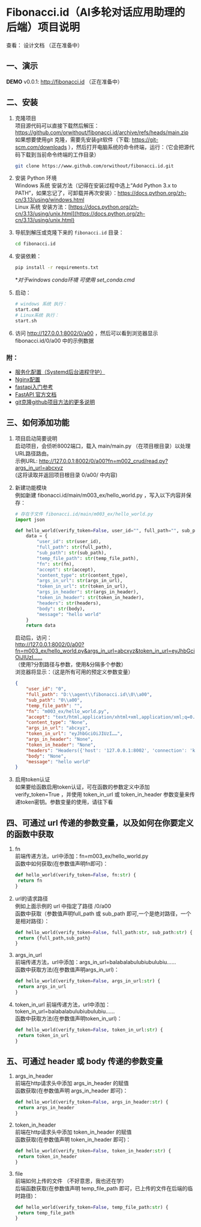 # Fibonacci.id（AI多轮对话应用助理的后端）项目说明

查看： 设计文档 （正在准备中）




## 一、演示
**DEMO** v0.0.1: http://fibonacci.id （正在准备中）


## 二、安装

1. 克隆项目  
    项目源代码可以直接下载然后解压：https://github.com/orwithout/fibonacci.id/archive/refs/heads/main.zip  
    如果想要使用git 克隆，需要先安装git软件（下载: https://git-scm.com/downloads ），然后打开电脑系统的命令终端，运行：（它会把源代码下载到当前命令终端的工作目录）
    ```bash
    git clone https://www.github.com/orwithout/fibonacci.id.git
    ```



2. 安装 Python 环境  
    Windows 系统 安装方法（记得在安装过程中选上“Add Python 3.x to PATH”，如果忘记了，可卸载并再次安装）：https://docs.python.org/zh-cn/3.13/using/windows.html  
    Linux 系统 安装方法：[https://docs.python.org/zh-cn/3.13/using/unix.html](https://docs.python.org/zh-cn/3.13/using/unix.html)
   
3. 导航到解压或克隆下来的 `fibonacci.id` 目录：
    ```bash
    cd fibonacci.id
    ```
4. 安装依赖：
    ```bash
    pip install -r requirements.txt
    ```
    **对于windows conda环境 可使用 set_conda.cmd*
5. 启动：
    ```bash
    # windows 系统 执行：
    start.cmd
    # Linux系统 执行：
    start.sh
    ```
6. 访问 http://127.0.0.1:8002/0/a00 ，然后可以看到浏览器显示 fibonacci.id/0/a00 中的示例数据


### 附：
- [服务化配置（Systemd后台进程守护）](https://github.com/orwithout/fibonacci.id/blob/main/README.systemd.md)
- [Nginx配置](https://github.com/orwithout/fibonacci.id/blob/main/README.nginx.md)
- [fastapi入门参考](https://fastapi.tiangolo.com/zh/#:~:text=%E8%B4%9F%E8%B4%A3%E6%95%B0%E6%8D%AE%E9%83%A8%E5%88%86%E3%80%82-,%E5%AE%89%E8%A3%85,-%C2%B6)
- [FastAPI 官方文档](https://fastapi.tiangolo.com/zh/)
- [git克隆github项目方法的更多说明](https://docs.github.com/en/repositories/creating-and-managing-repositories/cloning-a-repository)


## 三、如何添加功能
1. 项目启动简要说明  
    启动项目，会侦听8002端口，载入 main/main.py （在项目根目录）以处理URL路径路由。  
    示例URL: http://127.0.0.1:8002/0/a00?fn=m002_crud/read.py?args_in_url=abcxyz  
    (这将读取并返回项目根目录 0/a00/ 中内容)


2. 新建功能模块  
   例如新建 fibonacci.id/main/m003_ex/hello_world.py ，写入以下内容并保存：
    ```python
    # 存在于文件 fibonacci.id/main/m003_ex/hello_world.py
    import json

    def hello_world(verify_token=False, user_id="", full_path="", sub_path="", temp_file_path="", fn="", accept="", content_type="", args_in_url="", token_in_url="", args_in_header="", token_in_header="", headers="", body=""):
        data = {
            "user_id": str(user_id),
            "full_path": str(full_path),
            "sub_path": str(sub_path),
            "temp_file_path": str(temp_file_path),
            "fn": str(fn),
            "accept": str(accept),
            "content_type": str(content_type),
            "args_in_url": str(args_in_url),
            "token_in_url": str(token_in_url),
            "args_in_header": str(args_in_header),
            "token_in_header": str(token_in_header),
            "headers": str(headers),
            "body": str(body),
            "message": "hello world"
        }
        return data

    ```
    启动后，访问：  
    http://127.0.0.1:8002/0/a00?fn=m003_ex/hello_world.py&args_in_url=abcxyz&token_in_url=eyJhbGciOiJIUzI……  
    （使用?分割路径与参数，使用&分隔多个参数）  
    浏览器将显示：（这是所有可用的预定义参数变量）
    ```json
    {
        "user_id": "0",
        "full_path": "D:\\agent\\fibonacci.id\\0\\a00",
        "sub_path": "0\\a00",
        "temp_file_path": "",
        "fn": "m003_ex/hello_world.py",
        "accept": "text/html,application/xhtml+xml,application/xml;q=0.9,image/webp,image/apng,*/*;q=0.8,application/signed-exchange;v=b3;q=0.7",
        "content_type": "None",
        "args_in_url": "abcxyz",
        "token_in_url": "eyJhbGciOiJIUzI……",
        "args_in_header": "None",
        "token_in_header": "None",
        "headers": "Headers({'host': '127.0.0.1:8002', 'connection': 'keep-alive', 'sec-ch-ua': '\"Microsoft Edge\";v=\"119\", \"Chromium\";v=\"119\", \"Not?A_Brand\";v=\"24\"', 'sec-ch-ua-mobile': '?0', 'sec-ch-ua-platform': '\"Windows\"', 'upgrade-insecure-requests': '1', 'user-agent': 'Mozilla/5.0 (Windows NT 10.0; Win64; x64) AppleWebKit/537.36 (KHTML, like Gecko) Chrome/119.0.0.0 Safari/537.36 Edg/119.0.0.0', 'accept': 'text/html,application/xhtml+xml,application/xml;q=0.9,image/webp,image/apng,*/*;q=0.8,application/signed-exchange;v=b3;q=0.7', 'sec-fetch-site': 'none', 'sec-fetch-mode': 'navigate', 'sec-fetch-user': '?1', 'sec-fetch-dest': 'document', 'accept-encoding': 'gzip, deflate, br', 'accept-language': 'zh-CN,zh;q=0.9,en;q=0.8,en-GB;q=0.7,en-US;q=0.6'})",
        "body": "None",
        "message": "hello world"
    }
    ```
3. 启用token认证  
   如果要给函数启用token认证，可在函数的参数定义中添加 verify_token=True ，并使用 token_in_url 或 token_in_header 参数变量来传递token密钥。参数变量的使用，请往下看
   
## 四、可通过 url 传递的参数变量，以及如何在你要定义的函数中获取
1. fn  
   前端传递方法，url中添加：fn=m003_ex/hello_world.py  
   函数中如何获取(在参数值声明fn即可)：
   ```python
   def hello_world(verify_token=False, fn:str) {
    return fn
   }
   ```
2. url的请求路径  
   例如上面示例的 url 中指定了路径 /0/a00  
   函数中获取（参数值声明full_path 或 sub_path 即可,一个是绝对路径，一个是相对路径）：
   ```python
   def hello_world(verify_token=False, full_path:str, sub_path:str) {
    return {full_path,sub_path}
   }
   ```
3. args_in_url  
   前端传递方法，url中添加：args_in_url=balabalabulubiubulubiu……  
   函数中获取方法(在参数值声明args_in_url)：
   ```python
   def hello_world(verify_token=False, args_in_url:str) {
    return args_in_url
   }
   ```
4. token_in_url
   前端传递方法，url中添加：token_in_url=balabalabulubiubulubiu……  
   函数中获取方法(在参数值声明token_in_url)：
   ```python
   def hello_world(verify_token=False, token_in_url:str) {
    return token_in_url
   }
   ```

## 五、可通过 header 或 body 传递的参数变量  
1. args_in_header  
   前端在http请求头中添加 args_in_header 的赋值  
   函数获取(在参数值声明 args_in_header 即可)：
   ```python
   def hello_world(verify_token=False, args_in_header:str) {
    return args_in_header
   }
   ```
2. token_in_header  
   前端在http请求头中添加 token_in_header 的赋值  
   函数获取(在参数值声明 token_in_header 即可)：
   ```python
   def hello_world(verify_token=False, token_in_header:str) {
    return token_in_header
   }
   ```
3. file  
   前端如何上传的文件  （不好意思，我也还在学）  
   后端函数获取(在参数值声明 temp_file_path 即可，已上传的文件在后端的临时路径)：
   ```python
   def hello_world(verify_token=False, temp_file_path:str) {
    return temp_file_path
   }
   ```




